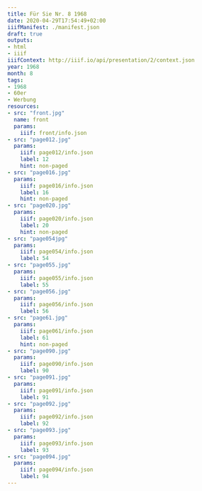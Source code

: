 ```yaml
---
title: Für Sie Nr. 8 1968
date: 2020-04-29T17:54:49+02:00
iiifManifest: ./manifest.json
draft: true
outputs:
- html
- iiif
iiifContext: http://iiif.io/api/presentation/2/context.json
year: 1968
month: 8
tags:
- 1968
- 60er
- Werbung
resources:
- src: "front.jpg"
  name: front
  params:
    iiif: front/info.json
- src: "page012.jpg"
  params:
    iiif: page012/info.json
    label: 12
    hint: non-paged
- src: "page016.jpg"
  params:
    iiif: page016/info.json
    label: 16
    hint: non-paged
- src: "page020.jpg"
  params:
    iiif: page020/info.json
    label: 20
    hint: non-paged    
- src: "page054jpg"
  params:
    iiif: page054/info.json
    label: 54
- src: "page055.jpg"
  params:
    iiif: page055/info.json
    label: 55
- src: "page056.jpg"
  params:
    iiif: page056/info.json
    label: 56
- src: "page61.jpg"
  params:
    iiif: page061/info.json
    label: 61
    hint: non-paged
- src: "page090.jpg"
  params:
    iiif: page090/info.json
    label: 90
- src: "page091.jpg"
  params:
    iiif: page091/info.json
    label: 91
- src: "page092.jpg"
  params:
    iiif: page092/info.json
    label: 92
- src: "page093.jpg"
  params:
    iiif: page093/info.json
    label: 93
- src: "page094.jpg"
  params:
    iiif: page094/info.json
    label: 94
---
```

